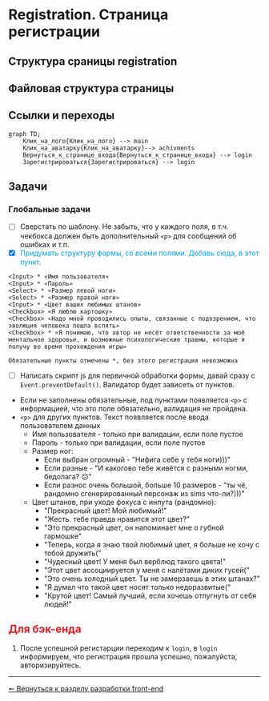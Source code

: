 <style>
	.blue {
		color: #00A2E8;
	}
	.red {
		color: #ED1C24;
	}
</style>

# Registration. Страница регистрации
## Структура сраницы registration

## Файловая структура страницы

## Ссылки и переходы
```mermaid
graph TD;
	Клик_на_лого{Клик_на_лого} --> main
	Клик_на_аватарку{Клик_на_аватарку}--> achivments
	Вернуться_к_странице_входа{Вернуться_к_странице_входа} --> login
	Зарегистрироваться{Зарегистрироваться} --> login
```

## Задачи
### **Глобальные задачи**
- [ ] Сверстать по шаблону.
Не забыть, что у каждого поля, в т.ч. чекбокса должен быть дополнительный `<p>` для сообщений об ошибках и т.п.
- [x] <span class="blue">Придумать структуру формы, со всеми полями. Добавь сюда, в этот пункт.</span>
```
<Input> * «Имя пользователя»
<Input> * «Пароль»
<Select> * «Размер левой ноги»
<Select> * «Размер правой ноги»
<Input> * «Цвет ваших любимых штанов»
<Checkbox> «Я люблю картошку»
<Checkbox> «Надо мной проводились опыты, связанные с подозрением, что эволюция человека пошла вспять»
<Checkbox> * «Я понимаю, что автор не несёт ответственности за моё ментальное здоровье, и возможные психологические травмы, которые я получу во время прохождения игры»

Обязательные пункты отмечены *, без этого регистрация невозможна
```
- [ ] Написать скрипт js для первичной обработки формы, давай сразу с `Event.preventDefault()`. Валидатор будет зависеть от пунктов.
* Если не заполнены обязательные, под пунктами появляется `<p>` с информацией, что это поле обязательно, валидация не пройдена.
* `<p>` для других пунктов. Текст появляется после ввода пользователем данных
  * Имя пользователя - только при валидации, если поле пустое
  * Пароль - только при валидации, если поле пустое
  * Размер ног:
  	* Если выбран огромный - "Нифига себе у тебя ноги)))"
  	* Если разные - "И какогово тебе живётся с разными ногми, бедолага? 😕"
  	* Если разнос очень большой, больше 10 размеров - "ты чё, рандомно сгенерированный персонаж из sims что-ли?)))"
  * Цвет штанов, при уходе фокуса с инпута (рандомно):
  	* "Прекрасный цвет! Мой любимый!"
  	* "Жесть. тебе правда нравится этот цвет?"
  	* "Это прекрасный цвет, он напоминает мне о губной гармошке"
  	* "Теперь, когда я знаю твой любимый цвет, я больше не хочу с тобой дружить("
  	* "Чудесный цвет! У меня был верблюд такого цвета!"
  	* "Этот цвет ассоциируется у меня с налётами диких гусей("
  	* "Это очень холодный цвет. Ты не замерзаешь в этих штанах?"
  	* "Я думал что такой цвет носят только недоразвитые("
  	* "Крутой цвет! Самый лучший, если хочешь отпугнуть от себя людей!"
## <span class="red">Для бэк-енда</span>
1. После успешной регистарции переходим к `login`, в `login` информируем, что регистрация прошла успешно, пожалуйста, авторизируйтесь.
***
[🠔 Вернуться к разделу разработки front-end](https://github.com/KirGenHeart/documentation/blob/main/front-end/front-end-dev.md)